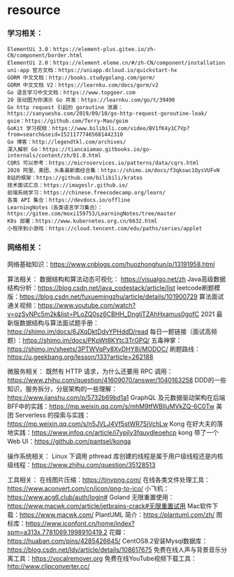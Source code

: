 # resource

### 学习相关：
```
ElementUi 3.0：https://element-plus.gitee.io/zh-CN/component/border.html
ElementUi 2.0：https://element.eleme.cn/#/zh-CN/component/installation
uni-app 官方文档：https://uniapp.dcloud.io/quickstart-hx
GORM 中文文档：http://books.studygolang.com/gorm/
GORM 中文文档 V2：https://learnku.com/docs/gorm/v2
Go 语言学习中文文档：https://www.topgoer.com
20 张动图为你演示 Go 并发：https://learnku.com/go/t/39490
Go http request 引起的 goroutine 泄漏：https://sanyuesha.com/2019/09/10/go-http-request-goroutine-leak/
goim：https://github.com/Terry-Mao/goim
GoKit 学习视频：https://www.bilibili.com/video/BV1fK4y1C7Vp?from=search&seid=15211777465681442310
Go 博客：http://legendtkl.com/archives/
深入解析 Go：https://tiancaiamao.gitbooks.io/go-internals/content/zh/01.0.html
CQRS 可以参考：https://microservices.io/patterns/data/cqrs.html
2020 阿里、美团、头条最新面经合集：https://shimo.im/docs/f3qkswc1OysVUFvN
B站的框架：https://github.com/bilibili/kratos
技术面试汇总：https://imageslr.github.io/
前端系统学习：https://chinese.freecodecamp.org/learn/
各类 API 集合：https://devdocs.io/offline
LearningNotes（各类语言学习集合）：https://gitee.com/moxi159753/LearningNotes/tree/master
K8s 部署：https://www.kubernetes.org.cn/6632.html
小程序到小游戏：https://cloud.tencent.com/edu/paths/series/applet
```

### 网络相关：
网络基础知识：https://www.cnblogs.com/huozhonghun/p/13191958.html

算法相关：
数据结构和算法动态可视化： https://visualgo.net/zh
Java高级数据结构分析：https://blog.csdn.net/java_codestack/article/list
leetcode刷题模版：https://blog.csdn.net/fuxuemingzhu/article/details/101900729
算法面试通关视频：https://www.youtube.com/watch?v=ozSyNPc5m2k&list=PLoZQ0sz6CBHH_DngliTZAhHxamus0gofC
2021 最新版数据结构与算法面试题手册：https://shimo.im/docs/6JXqDktDdvYPHddD/read
每日一题链接（面试高频题）：https://shimo.im/docs/PKpWt8KYtc3TrGPQ/
五毒神掌：https://shimo.im/sheets/3PTWVqPy8XvDHY8j/MODOC/
刷题路线：https://u.geekbang.org/lesson/133?article=262188

微服务相关：
既然有 HTTP 请求，为什么还要用 RPC 调用：https://www.zhihu.com/question/41609070/answer/1040163258
DDD的一些知识，服务拆分，分层架构的一些理解：https://www.jianshu.com/p/5732b69bd1a1
GraphQL 及元数据驱动架构在后端BFF中的实践：https://mp.weixin.qq.com/s/mhM9tfWBlIuMVkZQ-6C0Tw
美团 Serverless 的探索与实践：https://mp.weixin.qq.com/s/n5JVLJ4Vf5stWR7SjVchLw
Kong 在好大夫的落地实践：https://www.infoq.cn/article/i7ypjly3fquydleoehcp
kong 带了一个Web UI：https://github.com/pantsel/konga

操作系统相关：
Linux 下调用 pthread 库创建的线程是属于用户级线程还是内核级线程：https://www.zhihu.com/question/35128513

工具相关：
在线图片压缩：https://tinypng.com/
在线各类文件处理工具：https://www.aconvert.com/cn/icon/png-to-ico/
小飞机：https://www.acg6.club/auth/login#
Goland 无限重置使用：https://www.macwk.com/article/jetbrains-crack#无限重置试用
Mac软件下载：https://www.macwk.com/
PlantUML 简介：https://plantuml.com/zh/
图标库：https://www.iconfont.cn/home/index?spm=a313x.7781069.1998910419.2
花瓣：https://huaban.com/pins/4285426645/
CentOS8.2安装Mysql数据库：https://blog.csdn.net/ldy/article/details/108617675
免费在线人声与背景音乐分离工具：https://vocalremover.org
免费在线YouTube视频下载工具：http://www.clipconverter.cc/
